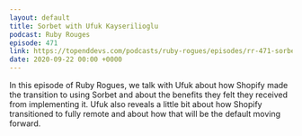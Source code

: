 ```yaml
---
layout: default
title: Sorbet with Ufuk Kayserilioglu
podcast: Ruby Rouges
episode: 471
link: https://topenddevs.com/podcasts/ruby-rogues/episodes/rr-471-sorbet-with-ufuk-kayserilioglu
date: 2020-09-22 00:00 +0000
---
```


In this episode of Ruby Rogues, we talk with Ufuk about how Shopify made the transition to using Sorbet and about the benefits they felt they received from implementing it. Ufuk also reveals a little bit about how Shopify transitioned to fully remote and about how that will be the default moving forward.
